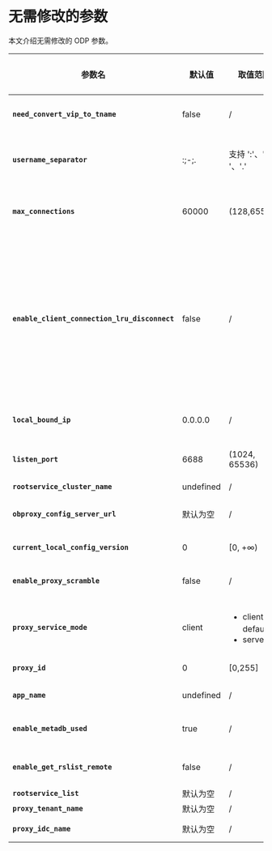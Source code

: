 # 无需修改的参数

本文介绍无需修改的 ODP 参数。

|                   参数名                   |    默认值    |                                                                      取值范围                                                                       | 是否需重启 |                                                                                             说明                                                                                             |
|-----------------------------------------|-----------|-------------------------------------------------------------------------------------------------------------------------------------------------|-------|--------------------------------------------------------------------------------------------------------------------------------------------------------------------------------------------|
| **`need_convert_vip_to_tname`**               | false     | /                                                                                                                                               | false | 判断是否需要将 VIP 转换为租户名。                                                                                                                                                                            |
| **`username_separator`**                      | :;-;.   | 支持 ':'、'-'、'.'                                                                                                                                   | false | 客户端连接 ODP 时使用的用户名分隔符。                                                                                                                                                        |
| **`max_connections`**                         | 60000      | (128,65535]                                                                                                                                    | false | ODP 允许使用的 fd 最大值，ODP 内部使用。                                                                                                                                                                  |
| **`enable_client_connection_lru_disconnect`** | false     | /                                                                                                                                               | false | 判断客户端连接数达到上限时是否断开连接。<ul><li>true 表示断开 lru client session。</li> <li>false 表示断开新建的 client session。 </li></ul>   |
| **`local_bound_ip`**                          | 0.0.0.0   | /                                                                                                                                               | true  | ODP 本地 IP。此参数为启动参数。                                                                                                                                                                        |
| **`listen_port`**                             | 6688      | (1024, 65536)                                                                                                                                   | true  | ODP 的监听端口。此参数为启动参数。                                                                                                                                                                        |
| **`rootservice_cluster_name`**                | undefined         | /                                                                                                                                               | true  | 默认集群名。                                                                                                                                                                                     |
| **`obproxy_config_server_url`**               | 默认为空         | /                                                                                                                                               | true  | 此参数为启动 ODP 的参数。                                                                                                                                                                            |
| **`current_local_config_version`**            | 0         | \[0, +∞)                                                                                                                                        | false | 当前配置版本号。                                                                                                                                                                                   |
| **`enable_proxy_scramble`**                   | false     | /                                                                                                                                               | false | 判断是否需要启用 ODP 的挑战随机数 。                                                                                                                                                                        |
| **`proxy_service_mode`**                      | client    | <ul><li>client（ default ）</li> <li> server </li></ul>   | true  | ODP 部署和服务模式。                                                                                                                                                                               |
| **`proxy_id`**                                | 0         | \[0,255\]                                                                                                                                       | true  | ODP ID 标识。                                                                                                                                                                                 |
| **`app_name`**                                | undefined | /                                                                                                                                               | true  | ODP 服务的应用名。                                                                                                                                                                                |
| **`enable_metadb_used`**                      | true      | /                                                                                                                                               | true  | 判断是否开启 MetaDB 访问。                                                                                                                                                                            |
| **`enable_get_rslist_remote`**                | false      | /                                                                                                                                               | true  | 判断是否从 config server 获取 rslist。                                                                                                                                                               |
| **`rootservice_list`**                        | 默认为空         | /                                                                                                                                               | true  | rslist                                                                                                                                                                                     |
| **`proxy_tenant_name`**                       | 默认为空         | /                                                                                                                                               | true  | 默认租户名。                                                                                                                                                                                     |
| **`proxy_idc_name`**                          | 默认为空         | /                                                                                                                                               | true  | ODP IDC 名。                                                                                                                                                                                 |

